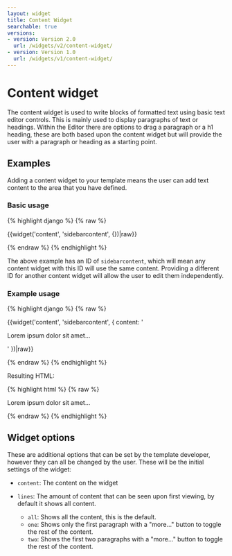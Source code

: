 ```yaml
---
layout: widget
title: Content Widget
searchable: true
versions:
- version: Version 2.0
  url: /widgets/v2/content-widget/
- version: Version 1.0
  url: /widgets/v1/content-widget/
---
```


# Content widget

The content widget is used to write blocks of formatted text using basic text editor controls. This is mainly used to display paragraphs of text or headings. Within the Editor there are options to drag a paragraph or a h1 heading, these are both based upon the content widget but will provide the user with a paragraph or heading as a starting point.

## Examples

Adding a content widget to your template means the user can add text content to the area that you have defined.

### Basic usage

{% highlight django %}
{% raw %}

  {{widget('content', 'sidebarcontent', {})|raw}}

{% endraw %}
{% endhighlight %}

The above example has an ID of ```sidebarcontent```, which will mean any content widget with this ID will use the same content. Providing a different ID for another content widget will allow the user to edit them independently.

### Example usage

{% highlight django %}
{% raw %}

{{widget('content', 'sidebarcontent', {
  content: '<p>Lorem ipsum dolor sit amet...</p>'
})|raw}}

{% endraw %}
{% endhighlight %}

Resulting HTML:

{% highlight html %}
{% raw %}

<div id="page-zones__main-widgets__ContentWidget" data-name="content" class="widget  widget--zone-widget">
  <div class="bk-content  content  widget__content  js-text-content">
    <p>Lorem ipsum dolor sit amet...</p>
  </div>
</div>

{% endraw %}
{% endhighlight %}

## Widget options

These are additional options that can be set by the template developer, however they can all be changed by the user. These will be the initial settings of the widget:

* ```content```: The content on the widget

* ```lines```: The amount of content that can be seen upon first viewing, by default it shows all content.
  * ```all```: Shows all the content, this is the default.
  * ```one```: Shows only the first paragraph with a "more..." button to toggle the rest of the content.
  * ```two```: Shows the first two paragraphs with a "more..." button to toggle the rest of the content.
